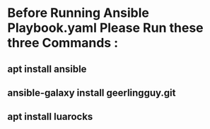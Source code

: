 # Before Running Ansible Playbook.yaml Please Run these three Commands  : 
## apt install ansible
## ansible-galaxy install geerlingguy.git
## apt install luarocks
